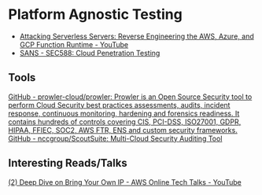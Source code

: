 # Platform Agnostic Testing
- [Attacking Serverless Servers: Reverse Engineering the AWS, Azure, and GCP Function Runtime - YouTube ](https://www.youtube.com/watch?v=DegAofI3fR0)
- [SANS - SEC588: Cloud Penetration Testing](https://www.sans.org/cyber-security-courses/cloud-penetration-testing/)

## Tools
[GitHub - prowler-cloud/prowler: Prowler is an Open Source Security tool to perform Cloud Security best practices assessments, audits, incident response, continuous monitoring, hardening and forensics readiness. It contains hundreds of controls covering CIS, PCI-DSS, ISO27001, GDPR, HIPAA, FFIEC, SOC2, AWS FTR, ENS and custom security frameworks.](https://github.com/prowler-cloud/prowler)
[GitHub - nccgroup/ScoutSuite: Multi-Cloud Security Auditing Tool](https://github.com/nccgroup/ScoutSuite)

## Interesting Reads/Talks
[(2) Deep Dive on Bring Your Own IP - AWS Online Tech Talks - YouTube](https://www.youtube.com/watch?v=6G54JaQq5Go)
